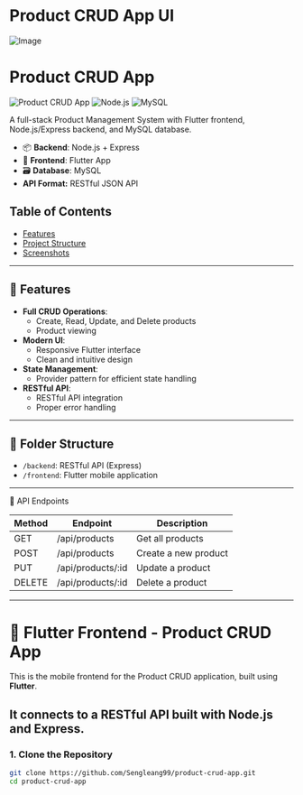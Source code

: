 # Product CRUD App UI

![Image](https://github.com/user-attachments/assets/a6c88868-93ac-4465-ae06-086a4b11b622)

# Product CRUD App

![Product CRUD App](https://img.shields.io/badge/Flutter-3.19-blue?logo=flutter)
![Node.js](https://img.shields.io/badge/Node.js-18.x-green?logo=node.js)
![MySQL](https://img.shields.io/badge/MySQL-8.0-orange?logo=mysql)

A full-stack Product Management System with Flutter frontend, Node.js/Express backend, and MySQL database.

- 📦 **Backend**: Node.js + Express
- 📱 **Frontend**: Flutter App
- 🗃️ **Database**: MySQL
- **API Format:** RESTful JSON API

## Table of Contents
- [Features](#-features)
- [Project Structure](#-project-structure)
- [Screenshots](#-screenshots)

---

## 🌟 Features
- **Full CRUD Operations**:
  - Create, Read, Update, and Delete products
  - Product viewing
- **Modern UI**:
  - Responsive Flutter interface
  - Clean and intuitive design
- **State Management**:
  - Provider pattern for efficient state handling
- **RESTful API**:
  - RESTful API integration
  - Proper error handling

---

## 📁 Folder Structure

- `/backend`: RESTful API (Express)
- `/frontend`: Flutter mobile application
  
---

📄 API Endpoints

| Method | Endpoint           | Description          |
| ------ | ------------------ | -------------------- |
| GET    | /api/products      | Get all products     |
| POST   | /api/products      | Create a new product |
| PUT    | /api/products/\:id | Update a product     |
| DELETE | /api/products/\:id | Delete a product     |


---

# 📱 Flutter Frontend - Product CRUD App

This is the mobile frontend for the Product CRUD application, built using **Flutter**.

It connects to a RESTful API built with Node.js and Express.
---
### 1. Clone the Repository

```bash
git clone https://github.com/Sengleang99/product-crud-app.git
cd product-crud-app
